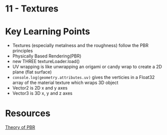 # 11 - Textures

# Key Learning Points 
- Textures (especially metalness and the roughness) follow the PBR principles
- Physically Based Rendering(PBR)
- new THREE textureLoader.load()
- UV wrapping is like unwrapping an origami or candy wrap to create a 2D plane (flat surface)
- `console.log(geometry.attributes.uv)` gives the verticies in a Float32 array of the material texture which wraps 3D object 
- Vector2 is 2D x and y axes 
- Vector3 is 3D x, y and z axes 

# Resources 
[Theory of PBR](https://marmoset.co/posts/basic-theory-of-physically-based-rendering/)
